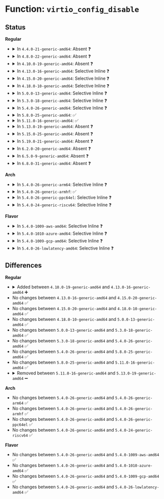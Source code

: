 # Function: <code>virtio_config_disable</code>

## Status
<b>Regular</b>
<ul>
<li>
<details>
<summary>In <code>4.4.0-21-generic-amd64</code>: Absent ❓</summary>

```json
{
  "name": "virtio_config_disable",
  "collision_type": "Unique Static",
  "inline_type": "Full",
  "funcs": [
    {
      "addr": 18446744071583820301,
      "name": "virtio_config_disable",
      "external": false,
      "loc": "drivers/virtio/virtio.c:148",
      "file": "drivers/virtio/virtio.c",
      "inline": "not declared, inlined",
      "caller_inline": [
        "drivers/virtio/virtio.c:virtio_dev_remove",
        "drivers/virtio/virtio.c:virtio_device_freeze"
      ],
      "caller_func": []
    }
  ],
  "symbols": []
}
```
</details>
</li>
<li>
<details>
<summary>In <code>4.8.0-22-generic-amd64</code>: Absent ❓</summary>

```json
{
  "name": "virtio_config_disable",
  "collision_type": "Unique Static",
  "inline_type": "Full",
  "funcs": [
    {
      "addr": 18446744071584149277,
      "name": "virtio_config_disable",
      "external": false,
      "loc": "drivers/virtio/virtio.c:148",
      "file": "drivers/virtio/virtio.c",
      "inline": "not declared, inlined",
      "caller_inline": [
        "drivers/virtio/virtio.c:virtio_device_freeze",
        "drivers/virtio/virtio.c:virtio_dev_remove"
      ],
      "caller_func": []
    }
  ],
  "symbols": []
}
```
</details>
</li>
<li>
<details>
<summary>In <code>4.10.0-19-generic-amd64</code>: Absent ❓</summary>

```json
{
  "name": "virtio_config_disable",
  "collision_type": "Unique Static",
  "inline_type": "Full",
  "funcs": [
    {
      "addr": 18446744071584329853,
      "name": "virtio_config_disable",
      "external": false,
      "loc": "drivers/virtio/virtio.c:148",
      "file": "drivers/virtio/virtio.c",
      "inline": "not declared, inlined",
      "caller_inline": [
        "drivers/virtio/virtio.c:virtio_device_freeze",
        "drivers/virtio/virtio.c:virtio_dev_remove"
      ],
      "caller_func": []
    }
  ],
  "symbols": []
}
```
</details>
</li>
<li>
<details>
<summary>In <code>4.13.0-16-generic-amd64</code>: Selective Inline ❓</summary>

```c
void virtio_config_disable(struct virtio_device * dev)
```

```json
{
  "name": "virtio_config_disable",
  "collision_type": "Unique Global",
  "inline_type": "Selective",
  "funcs": [
    {
      "addr": 18446744071584409885,
      "name": "virtio_config_disable",
      "external": true,
      "loc": "drivers/virtio/virtio.c:143",
      "file": "drivers/virtio/virtio.c",
      "inline": "not declared, inlined",
      "caller_inline": [
        "drivers/virtio/virtio.c:virtio_device_freeze",
        "drivers/virtio/virtio.c:virtio_dev_remove"
      ],
      "caller_func": []
    }
  ],
  "symbols": [
    {
      "addr": 18446744071584408944,
      "name": "virtio_config_disable",
      "section": ".text",
      "bind": "STB_GLOBAL",
      "size": 55
    }
  ]
}
```
</details>
</li>
<li>
<details>
<summary>In <code>4.15.0-20-generic-amd64</code>: Selective Inline ❓</summary>

```c
void virtio_config_disable(struct virtio_device * dev)
```

```json
{
  "name": "virtio_config_disable",
  "collision_type": "Unique Global",
  "inline_type": "Selective",
  "funcs": [
    {
      "addr": 18446744071584817325,
      "name": "virtio_config_disable",
      "external": true,
      "loc": "drivers/virtio/virtio.c:143",
      "file": "drivers/virtio/virtio.c",
      "inline": "not declared, inlined",
      "caller_inline": [
        "drivers/virtio/virtio.c:virtio_device_freeze",
        "drivers/virtio/virtio.c:virtio_dev_remove"
      ],
      "caller_func": []
    }
  ],
  "symbols": [
    {
      "addr": 18446744071584816272,
      "name": "virtio_config_disable",
      "section": ".text",
      "bind": "STB_GLOBAL",
      "size": 55
    }
  ]
}
```
</details>
</li>
<li>
<details>
<summary>In <code>4.18.0-10-generic-amd64</code>: Selective Inline ❓</summary>

```c
void virtio_config_disable(struct virtio_device * dev)
```

```json
{
  "name": "virtio_config_disable",
  "collision_type": "Unique Global",
  "inline_type": "Selective",
  "funcs": [
    {
      "addr": 18446744071585047820,
      "name": "virtio_config_disable",
      "external": true,
      "loc": "drivers/virtio/virtio.c:143",
      "file": "drivers/virtio/virtio.c",
      "inline": "not declared, inlined",
      "caller_inline": [
        "drivers/virtio/virtio.c:virtio_device_freeze",
        "drivers/virtio/virtio.c:virtio_dev_remove"
      ],
      "caller_func": []
    }
  ],
  "symbols": [
    {
      "addr": 18446744071585046736,
      "name": "virtio_config_disable",
      "section": ".text",
      "bind": "STB_GLOBAL",
      "size": 55
    }
  ]
}
```
</details>
</li>
<li>
<details>
<summary>In <code>5.0.0-13-generic-amd64</code>: Selective Inline ❓</summary>

```c
void virtio_config_disable(struct virtio_device * dev)
```

```json
{
  "name": "virtio_config_disable",
  "collision_type": "Unique Global",
  "inline_type": "Selective",
  "funcs": [
    {
      "addr": 18446744071585155612,
      "name": "virtio_config_disable",
      "external": true,
      "loc": "drivers/virtio/virtio.c:143",
      "file": "drivers/virtio/virtio.c",
      "inline": "not declared, inlined",
      "caller_inline": [
        "drivers/virtio/virtio.c:virtio_device_freeze",
        "drivers/virtio/virtio.c:virtio_dev_remove"
      ],
      "caller_func": []
    }
  ],
  "symbols": [
    {
      "addr": 18446744071585154528,
      "name": "virtio_config_disable",
      "section": ".text",
      "bind": "STB_GLOBAL",
      "size": 55
    }
  ]
}
```
</details>
</li>
<li>
<details>
<summary>In <code>5.3.0-18-generic-amd64</code>: Selective Inline ❓</summary>

```c
void virtio_config_disable(struct virtio_device * dev)
```

```json
{
  "name": "virtio_config_disable",
  "collision_type": "Unique Global",
  "inline_type": "Selective",
  "funcs": [
    {
      "addr": 18446744071585362697,
      "name": "virtio_config_disable",
      "external": true,
      "loc": "drivers/virtio/virtio.c:144",
      "file": "drivers/virtio/virtio.c",
      "inline": "not declared, inlined",
      "caller_inline": [
        "drivers/virtio/virtio.c:virtio_device_freeze",
        "drivers/virtio/virtio.c:virtio_dev_remove"
      ],
      "caller_func": []
    }
  ],
  "symbols": [
    {
      "addr": 18446744071585361824,
      "name": "virtio_config_disable",
      "section": ".text",
      "bind": "STB_GLOBAL",
      "size": 53
    }
  ]
}
```
</details>
</li>
<li>
<details>
<summary>In <code>5.4.0-26-generic-amd64</code>: Selective Inline ❓</summary>

```c
void virtio_config_disable(struct virtio_device * dev)
```

```json
{
  "name": "virtio_config_disable",
  "collision_type": "Unique Global",
  "inline_type": "Selective",
  "funcs": [
    {
      "addr": 18446744071585501289,
      "name": "virtio_config_disable",
      "external": true,
      "loc": "drivers/virtio/virtio.c:144",
      "file": "drivers/virtio/virtio.c",
      "inline": "not declared, inlined",
      "caller_inline": [
        "drivers/virtio/virtio.c:virtio_device_freeze",
        "drivers/virtio/virtio.c:virtio_dev_remove"
      ],
      "caller_func": []
    }
  ],
  "symbols": [
    {
      "addr": 18446744071585500416,
      "name": "virtio_config_disable",
      "section": ".text",
      "bind": "STB_GLOBAL",
      "size": 53
    }
  ]
}
```
</details>
</li>
<li>
<details>
<summary>In <code>5.8.0-25-generic-amd64</code>: ✅</summary>

```c
void virtio_config_disable(struct virtio_device * dev)
```

```json
{
  "name": "virtio_config_disable",
  "collision_type": "Unique Global",
  "inline_type": "No",
  "funcs": [
    {
      "addr": 18446744071586223040,
      "name": "virtio_config_disable",
      "external": true,
      "loc": "drivers/virtio/virtio.c:144",
      "file": "drivers/virtio/virtio.c",
      "inline": "seen, unknown",
      "caller_inline": [],
      "caller_func": [
        "drivers/virtio/virtio.c:virtio_device_freeze",
        "drivers/virtio/virtio.c:virtio_dev_remove"
      ]
    }
  ],
  "symbols": [
    {
      "addr": 18446744071586223040,
      "name": "virtio_config_disable",
      "section": ".text",
      "bind": "STB_GLOBAL",
      "size": 53
    }
  ]
}
```
</details>
</li>
<li>
<details>
<summary>In <code>5.11.0-16-generic-amd64</code>: ✅</summary>

```c
void virtio_config_disable(struct virtio_device * dev)
```

```json
{
  "name": "virtio_config_disable",
  "collision_type": "Unique Global",
  "inline_type": "No",
  "funcs": [
    {
      "addr": 18446744071586341744,
      "name": "virtio_config_disable",
      "external": true,
      "loc": "drivers/virtio/virtio.c:144",
      "file": "drivers/virtio/virtio.c",
      "inline": "seen, unknown",
      "caller_inline": [],
      "caller_func": [
        "drivers/virtio/virtio.c:virtio_device_freeze",
        "drivers/virtio/virtio.c:virtio_dev_remove"
      ]
    }
  ],
  "symbols": [
    {
      "addr": 18446744071586341744,
      "name": "virtio_config_disable",
      "section": ".text",
      "bind": "STB_GLOBAL",
      "size": 53
    }
  ]
}
```
</details>
</li>
<li>
<details>
<summary>In <code>5.13.0-19-generic-amd64</code>: Absent ❓</summary>

```json
{
  "name": "virtio_config_disable",
  "collision_type": "Unique Static",
  "inline_type": "Full",
  "funcs": [
    {
      "addr": 18446744071586226169,
      "name": "virtio_config_disable",
      "external": false,
      "loc": "drivers/virtio/virtio.c:144",
      "file": "drivers/virtio/virtio.c",
      "inline": "not declared, inlined",
      "caller_inline": [
        "drivers/virtio/virtio.c:virtio_device_freeze",
        "drivers/virtio/virtio.c:virtio_dev_remove"
      ],
      "caller_func": []
    }
  ],
  "symbols": []
}
```
</details>
</li>
<li>
<details>
<summary>In <code>5.15.0-25-generic-amd64</code>: Absent ❓</summary>

```json
{
  "name": "virtio_config_disable",
  "collision_type": "Unique Static",
  "inline_type": "Full",
  "funcs": [
    {
      "addr": 18446744071586732409,
      "name": "virtio_config_disable",
      "external": false,
      "loc": "drivers/virtio/virtio.c:145",
      "file": "drivers/virtio/virtio.c",
      "inline": "not declared, inlined",
      "caller_inline": [
        "drivers/virtio/virtio.c:virtio_device_freeze",
        "drivers/virtio/virtio.c:virtio_dev_remove"
      ],
      "caller_func": []
    }
  ],
  "symbols": []
}
```
</details>
</li>
<li>
<details>
<summary>In <code>5.19.0-21-generic-amd64</code>: Absent ❓</summary>

```json
{
  "name": "virtio_config_disable",
  "collision_type": "Unique Static",
  "inline_type": "Full",
  "funcs": [
    {
      "addr": 18446744071588004537,
      "name": "virtio_config_disable",
      "external": false,
      "loc": "drivers/virtio/virtio.c:146",
      "file": "drivers/virtio/virtio.c",
      "inline": "not declared, inlined",
      "caller_inline": [
        "drivers/virtio/virtio.c:virtio_device_freeze",
        "drivers/virtio/virtio.c:virtio_dev_remove"
      ],
      "caller_func": []
    }
  ],
  "symbols": []
}
```
</details>
</li>
<li>
<details>
<summary>In <code>6.2.0-20-generic-amd64</code>: Absent ❓</summary>

```json
{
  "name": "virtio_config_disable",
  "collision_type": "Unique Static",
  "inline_type": "Full",
  "funcs": [
    {
      "addr": 18446744071589375641,
      "name": "virtio_config_disable",
      "external": false,
      "loc": "drivers/virtio/virtio.c:146",
      "file": "drivers/virtio/virtio.c",
      "inline": "not declared, inlined",
      "caller_inline": [
        "drivers/virtio/virtio.c:virtio_device_freeze",
        "drivers/virtio/virtio.c:virtio_dev_remove"
      ],
      "caller_func": []
    }
  ],
  "symbols": []
}
```
</details>
</li>
<li>
<details>
<summary>In <code>6.5.0-9-generic-amd64</code>: Absent ❓</summary>

```json
{
  "name": "virtio_config_disable",
  "collision_type": "Unique Static",
  "inline_type": "Full",
  "funcs": [
    {
      "addr": 18446744071589674281,
      "name": "virtio_config_disable",
      "external": false,
      "loc": "drivers/virtio/virtio.c:146",
      "file": "drivers/virtio/virtio.c",
      "inline": "not declared, inlined",
      "caller_inline": [
        "drivers/virtio/virtio.c:virtio_device_freeze",
        "drivers/virtio/virtio.c:virtio_dev_remove"
      ],
      "caller_func": []
    }
  ],
  "symbols": []
}
```
</details>
</li>
<li>
<details>
<summary>In <code>6.8.0-31-generic-amd64</code>: Absent ❓</summary>

```json
{
  "name": "virtio_config_disable",
  "collision_type": "Unique Static",
  "inline_type": "Full",
  "funcs": [
    {
      "addr": 18446744071590005129,
      "name": "virtio_config_disable",
      "external": false,
      "loc": "drivers/virtio/virtio.c:146",
      "file": "drivers/virtio/virtio.c",
      "inline": "not declared, inlined",
      "caller_inline": [
        "drivers/virtio/virtio.c:virtio_device_freeze",
        "drivers/virtio/virtio.c:virtio_dev_remove"
      ],
      "caller_func": []
    }
  ],
  "symbols": []
}
```
</details>
</li>
</ul>
<b>Arch</b>
<ul>
<li>
<details>
<summary>In <code>5.4.0-26-generic-arm64</code>: Selective Inline ❓</summary>

```c
void virtio_config_disable(struct virtio_device * dev)
```

```json
{
  "name": "virtio_config_disable",
  "collision_type": "Unique Global",
  "inline_type": "Selective",
  "funcs": [
    {
      "addr": 18446603336498157288,
      "name": "virtio_config_disable",
      "external": true,
      "loc": "drivers/virtio/virtio.c:144",
      "file": "drivers/virtio/virtio.c",
      "inline": "not declared, inlined",
      "caller_inline": [
        "drivers/virtio/virtio.c:virtio_device_freeze",
        "drivers/virtio/virtio.c:virtio_dev_remove"
      ],
      "caller_func": []
    }
  ],
  "symbols": [
    {
      "addr": 18446603336498156200,
      "name": "virtio_config_disable",
      "section": ".text",
      "bind": "STB_GLOBAL",
      "size": 148
    }
  ]
}
```
</details>
</li>
<li>
<details>
<summary>In <code>5.4.0-26-generic-armhf</code>: ✅</summary>

```c
void virtio_config_disable(struct virtio_device * dev)
```

```json
{
  "name": "virtio_config_disable",
  "collision_type": "Unique Global",
  "inline_type": "No",
  "funcs": [
    {
      "addr": 3230919056,
      "name": "virtio_config_disable",
      "external": true,
      "loc": "drivers/virtio/virtio.c:144",
      "file": "drivers/virtio/virtio.c",
      "inline": "seen, unknown",
      "caller_inline": [],
      "caller_func": [
        "drivers/virtio/virtio.c:virtio_device_freeze",
        "drivers/virtio/virtio.c:virtio_dev_remove"
      ]
    }
  ],
  "symbols": [
    {
      "addr": 3230919056,
      "name": "virtio_config_disable",
      "section": ".text",
      "bind": "STB_GLOBAL",
      "size": 72
    }
  ]
}
```
</details>
</li>
<li>
<details>
<summary>In <code>5.4.0-26-generic-ppc64el</code>: Selective Inline ❓</summary>

```c
void virtio_config_disable(struct virtio_device * dev)
```

```json
{
  "name": "virtio_config_disable",
  "collision_type": "Unique Global",
  "inline_type": "Selective",
  "funcs": [
    {
      "addr": 13835058055291384564,
      "name": "virtio_config_disable",
      "external": true,
      "loc": "drivers/virtio/virtio.c:144",
      "file": "drivers/virtio/virtio.c",
      "inline": "not declared, inlined",
      "caller_inline": [
        "drivers/virtio/virtio.c:virtio_device_freeze",
        "drivers/virtio/virtio.c:virtio_dev_remove"
      ],
      "caller_func": []
    }
  ],
  "symbols": [
    {
      "addr": 13835058055291383024,
      "name": "virtio_config_disable",
      "section": ".text",
      "bind": "STB_GLOBAL",
      "size": 196
    }
  ]
}
```
</details>
</li>
<li>
<details>
<summary>In <code>5.4.0-24-generic-riscv64</code>: Selective Inline ❓</summary>

```c
void virtio_config_disable(struct virtio_device * dev)
```

```json
{
  "name": "virtio_config_disable",
  "collision_type": "Unique Global",
  "inline_type": "Selective",
  "funcs": [
    {
      "addr": 18446743936275938502,
      "name": "virtio_config_disable",
      "external": true,
      "loc": "drivers/virtio/virtio.c:144",
      "file": "drivers/virtio/virtio.c",
      "inline": "not declared, inlined",
      "caller_inline": [
        "drivers/virtio/virtio.c:virtio_dev_remove"
      ],
      "caller_func": []
    }
  ],
  "symbols": [
    {
      "addr": 18446743936275939826,
      "name": "virtio_config_disable",
      "section": ".text",
      "bind": "STB_GLOBAL",
      "size": 116
    }
  ]
}
```
</details>
</li>
</ul>
<b>Flavor</b>
<ul>
<li>
<details>
<summary>In <code>5.4.0-1009-aws-amd64</code>: Selective Inline ❓</summary>

```c
void virtio_config_disable(struct virtio_device * dev)
```

```json
{
  "name": "virtio_config_disable",
  "collision_type": "Unique Global",
  "inline_type": "Selective",
  "funcs": [
    {
      "addr": 18446744071585263369,
      "name": "virtio_config_disable",
      "external": true,
      "loc": "drivers/virtio/virtio.c:144",
      "file": "drivers/virtio/virtio.c",
      "inline": "not declared, inlined",
      "caller_inline": [
        "drivers/virtio/virtio.c:virtio_device_freeze",
        "drivers/virtio/virtio.c:virtio_dev_remove"
      ],
      "caller_func": []
    }
  ],
  "symbols": [
    {
      "addr": 18446744071585262496,
      "name": "virtio_config_disable",
      "section": ".text",
      "bind": "STB_GLOBAL",
      "size": 53
    }
  ]
}
```
</details>
</li>
<li>
<details>
<summary>In <code>5.4.0-1010-azure-amd64</code>: Selective Inline ❓</summary>

```c
void virtio_config_disable(struct virtio_device * dev)
```

```json
{
  "name": "virtio_config_disable",
  "collision_type": "Unique Global",
  "inline_type": "Selective",
  "funcs": [
    {
      "addr": 18446744071585215977,
      "name": "virtio_config_disable",
      "external": true,
      "loc": "drivers/virtio/virtio.c:144",
      "file": "drivers/virtio/virtio.c",
      "inline": "not declared, inlined",
      "caller_inline": [
        "drivers/virtio/virtio.c:virtio_device_freeze",
        "drivers/virtio/virtio.c:virtio_dev_remove"
      ],
      "caller_func": []
    }
  ],
  "symbols": [
    {
      "addr": 18446744071585215120,
      "name": "virtio_config_disable",
      "section": ".text",
      "bind": "STB_GLOBAL",
      "size": 47
    }
  ]
}
```
</details>
</li>
<li>
<details>
<summary>In <code>5.4.0-1009-gcp-amd64</code>: Selective Inline ❓</summary>

```c
void virtio_config_disable(struct virtio_device * dev)
```

```json
{
  "name": "virtio_config_disable",
  "collision_type": "Unique Global",
  "inline_type": "Selective",
  "funcs": [
    {
      "addr": 18446744071585451689,
      "name": "virtio_config_disable",
      "external": true,
      "loc": "drivers/virtio/virtio.c:144",
      "file": "drivers/virtio/virtio.c",
      "inline": "not declared, inlined",
      "caller_inline": [
        "drivers/virtio/virtio.c:virtio_device_freeze",
        "drivers/virtio/virtio.c:virtio_dev_remove"
      ],
      "caller_func": []
    }
  ],
  "symbols": [
    {
      "addr": 18446744071585450816,
      "name": "virtio_config_disable",
      "section": ".text",
      "bind": "STB_GLOBAL",
      "size": 53
    }
  ]
}
```
</details>
</li>
<li>
<details>
<summary>In <code>5.4.0-26-lowlatency-amd64</code>: Selective Inline ❓</summary>

```c
void virtio_config_disable(struct virtio_device * dev)
```

```json
{
  "name": "virtio_config_disable",
  "collision_type": "Unique Global",
  "inline_type": "Selective",
  "funcs": [
    {
      "addr": 18446744071585557769,
      "name": "virtio_config_disable",
      "external": true,
      "loc": "drivers/virtio/virtio.c:144",
      "file": "drivers/virtio/virtio.c",
      "inline": "not declared, inlined",
      "caller_inline": [
        "drivers/virtio/virtio.c:virtio_device_freeze",
        "drivers/virtio/virtio.c:virtio_dev_remove"
      ],
      "caller_func": []
    }
  ],
  "symbols": [
    {
      "addr": 18446744071585557536,
      "name": "virtio_config_disable",
      "section": ".text",
      "bind": "STB_GLOBAL",
      "size": 44
    }
  ]
}
```
</details>
</li>
</ul>

## Differences
<b>Regular</b>
<ul>
<li>
<details>
<summary>Added between <code>4.10.0-19-generic-amd64</code> and <code>4.13.0-16-generic-amd64</code> ➕</summary>

```c
void virtio_config_disable(struct virtio_device * dev)
```
</details>
</li>
<li>
No changes between <code>4.13.0-16-generic-amd64</code> and <code>4.15.0-20-generic-amd64</code> ✅
</li>
<li>
No changes between <code>4.15.0-20-generic-amd64</code> and <code>4.18.0-10-generic-amd64</code> ✅
</li>
<li>
No changes between <code>4.18.0-10-generic-amd64</code> and <code>5.0.0-13-generic-amd64</code> ✅
</li>
<li>
No changes between <code>5.0.0-13-generic-amd64</code> and <code>5.3.0-18-generic-amd64</code> ✅
</li>
<li>
No changes between <code>5.3.0-18-generic-amd64</code> and <code>5.4.0-26-generic-amd64</code> ✅
</li>
<li>
No changes between <code>5.4.0-26-generic-amd64</code> and <code>5.8.0-25-generic-amd64</code> ✅
</li>
<li>
No changes between <code>5.8.0-25-generic-amd64</code> and <code>5.11.0-16-generic-amd64</code> ✅
</li>
<li>
<details>
<summary>Removed between <code>5.11.0-16-generic-amd64</code> and <code>5.13.0-19-generic-amd64</code> ➖</summary>

```c
void virtio_config_disable(struct virtio_device * dev)
```
</details>
</li>
</ul>
<b>Arch</b>
<ul>
<li>
No changes between <code>5.4.0-26-generic-amd64</code> and <code>5.4.0-26-generic-arm64</code> ✅
</li>
<li>
No changes between <code>5.4.0-26-generic-amd64</code> and <code>5.4.0-26-generic-armhf</code> ✅
</li>
<li>
No changes between <code>5.4.0-26-generic-amd64</code> and <code>5.4.0-26-generic-ppc64el</code> ✅
</li>
<li>
No changes between <code>5.4.0-26-generic-amd64</code> and <code>5.4.0-24-generic-riscv64</code> ✅
</li>
</ul>
<b>Flavor</b>
<ul>
<li>
No changes between <code>5.4.0-26-generic-amd64</code> and <code>5.4.0-1009-aws-amd64</code> ✅
</li>
<li>
No changes between <code>5.4.0-26-generic-amd64</code> and <code>5.4.0-1010-azure-amd64</code> ✅
</li>
<li>
No changes between <code>5.4.0-26-generic-amd64</code> and <code>5.4.0-1009-gcp-amd64</code> ✅
</li>
<li>
No changes between <code>5.4.0-26-generic-amd64</code> and <code>5.4.0-26-lowlatency-amd64</code> ✅
</li>
</ul>
